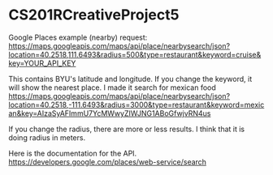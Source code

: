 # CS201RCreativeProject5

Google Places example (nearby) request: https://maps.googleapis.com/maps/api/place/nearbysearch/json?location=40.2518,111.6493&radius=500&type=restaurant&keyword=cruise&key=YOUR_API_KEY

This contains BYU's latitude and longitude. If you change the keyword, it will show the nearest place. I made it search for mexican food
https://maps.googleapis.com/maps/api/place/nearbysearch/json?location=40.2518,-111.6493&radius=3000&type=restaurant&keyword=mexican&key=AIzaSyAFImmU7YcMWwyZIWJNG1ABoGfwjvRN4us

If you change the radius, there are more or less results. I think that it is doing radius in meters.

Here is the documentation for the API. https://developers.google.com/places/web-service/search

